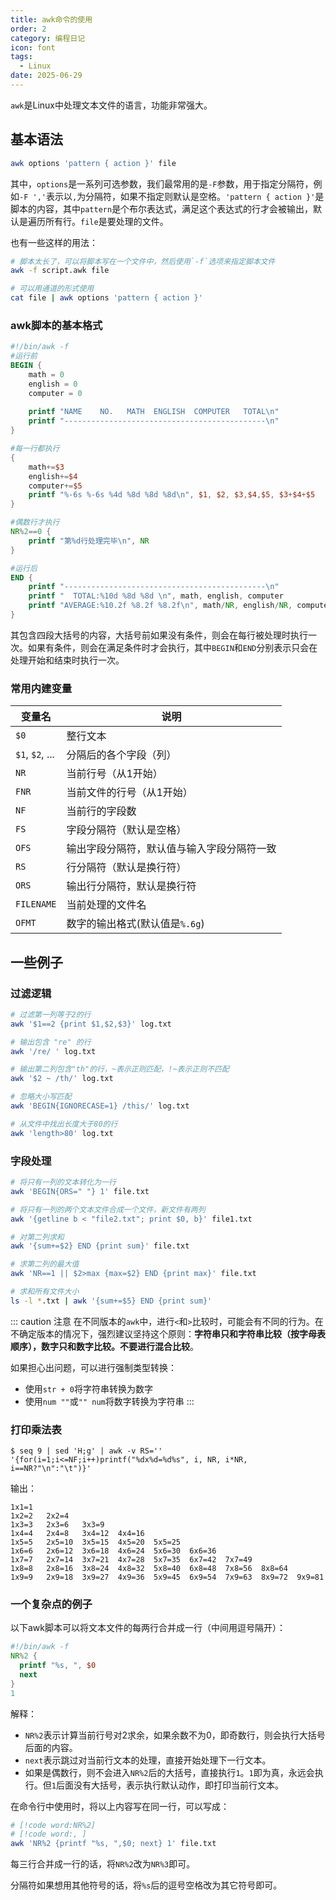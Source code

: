 ```yaml
---
title: awk命令的使用
order: 2
category: 编程日记
icon: font
tags:
  - Linux
date: 2025-06-29
---
```


`awk`是Linux中处理文本文件的语言，功能非常强大。

## 基本语法

```bash
awk options 'pattern { action }' file
```

其中，`options`是一系列可选参数，我们最常用的是`-F`参数，用于指定分隔符，例如`-F ','`表示以`,`为分隔符，如果不指定则默认是空格。`'pattern { action }'`是脚本的内容，其中`pattern`是个布尔表达式，满足这个表达式的行才会被输出，默认是遍历所有行。`file`是要处理的文件。

<!-- more -->

也有一些这样的用法：

```bash :no-line-numbers
# 脚本太长了，可以将脚本写在一个文件中，然后使用`-f`选项来指定脚本文件
awk -f script.awk file

# 可以用通道的形式使用
cat file | awk options 'pattern { action }'
```

### awk脚本的基本格式

```awk :no-line-numbers :no-collapsed-lines
#!/bin/awk -f
#运行前
BEGIN {
    math = 0
    english = 0
    computer = 0
 
    printf "NAME    NO.   MATH  ENGLISH  COMPUTER   TOTAL\n"
    printf "---------------------------------------------\n"
}

#每一行都执行
{
    math+=$3
    english+=$4
    computer+=$5
    printf "%-6s %-6s %4d %8d %8d %8d\n", $1, $2, $3,$4,$5, $3+$4+$5
}

#偶数行才执行
NR%2==0 {
    printf "第%d行处理完毕\n", NR
}

#运行后
END {
    printf "---------------------------------------------\n"
    printf "  TOTAL:%10d %8d %8d \n", math, english, computer
    printf "AVERAGE:%10.2f %8.2f %8.2f\n", math/NR, english/NR, computer/NR
}
```

其包含四段大括号的内容，大括号前如果没有条件，则会在每行被处理时执行一次。如果有条件，则会在满足条件时才会执行，其中`BEGIN`和`END`分别表示只会在处理开始和结束时执行一次。

### 常用内建变量

| 变量名             | 说明                    |
|-----------------|-----------------------|
| `$0`            | 整行文本                  |
| `$1`, `$2`, ... | 分隔后的各个字段（列）           |
| `NR`            | 当前行号（从1开始）            |
| `FNR`           | 当前文件的行号（从1开始）         |
| `NF`            | 当前行的字段数               |
| `FS`            | 字段分隔符（默认是空格）          |
| `OFS`           | 输出字段分隔符，默认值与输入字段分隔符一致 |
| `RS`            | 行分隔符（默认是换行符）          |
| `ORS`           | 输出行分隔符，默认是换行符         |
| `FILENAME`      | 当前处理的文件名              |
| `OFMT`          | 数字的输出格式(默认值是`%.6g`)   |

## 一些例子

### 过滤逻辑

```bash :no-line-numbers :no-collapsed-lines
# 过滤第一列等于2的行
awk '$1==2 {print $1,$2,$3}' log.txt

# 输出包含 "re" 的行
awk '/re/ ' log.txt

# 输出第二列包含"th"的行，~表示正则匹配，!~表示正则不匹配
awk '$2 ~ /th/' log.txt

# 忽略大小写匹配
awk 'BEGIN{IGNORECASE=1} /this/' log.txt

# 从文件中找出长度大于80的行
awk 'length>80' log.txt
```

### 字段处理

```bash :no-line-numbers :no-collapsed-lines
# 将只有一列的文本转化为一行
awk 'BEGIN{ORS=" "} 1' file.txt

# 将只有一列的两个文本文件合成一个文件，新文件有两列
awk '{getline b < "file2.txt"; print $0, b}' file1.txt

# 对第二列求和
awk '{sum+=$2} END {print sum}' file.txt

# 求第二列的最大值
awk 'NR==1 || $2>max {max=$2} END {print max}' file.txt

# 求和所有文件大小
ls -l *.txt | awk '{sum+=$5} END {print sum}'
```

::: caution 注意
在不同版本的`awk`中，进行`<`和`>`比较时，可能会有不同的行为。在不确定版本的情况下，强烈建议坚持这个原则：**字符串只和字符串比较（按字母表顺序），数字只和数字比较。不要进行混合比较**。

如果担心出问题，可以进行强制类型转换：
- 使用`str + 0`将字符串转换为数字
- 使用`num ""`或`"" num`将数字转换为字符串
:::

### 打印乘法表

```console
$ seq 9 | sed 'H;g' | awk -v RS='' '{for(i=1;i<=NF;i++)printf("%dx%d=%d%s", i, NR, i*NR, i==NR?"\n":"\t")}'
```

输出：

```text :no-line-numbers
1x1=1
1x2=2   2x2=4
1x3=3   2x3=6   3x3=9
1x4=4   2x4=8   3x4=12  4x4=16
1x5=5   2x5=10  3x5=15  4x5=20  5x5=25
1x6=6   2x6=12  3x6=18  4x6=24  5x6=30  6x6=36
1x7=7   2x7=14  3x7=21  4x7=28  5x7=35  6x7=42  7x7=49
1x8=8   2x8=16  3x8=24  4x8=32  5x8=40  6x8=48  7x8=56  8x8=64
1x9=9   2x9=18  3x9=27  4x9=36  5x9=45  6x9=54  7x9=63  8x9=72  9x9=81
```

### 一个复杂点的例子

以下awk脚本可以将文本文件的每两行合并成一行（中间用逗号隔开）：

```awk :no-line-numbers
#!/bin/awk -f
NR%2 {
  printf "%s, ", $0
  next
}
1
```

解释：
- `NR%2`表示计算当前行号对2求余，如果余数不为0，即奇数行，则会执行大括号后面的内容。
- `next`表示跳过对当前行文本的处理，直接开始处理下一行文本。
- 如果是偶数行，则不会进入`NR%2`后的大括号，直接执行`1`。`1`即为真，永远会执行。但`1`后面没有大括号，表示执行默认动作，即打印当前行文本。

在命令行中使用时，将以上内容写在同一行，可以写成：

```bash
# [!code word:NR%2]
# [!code word:, ]
awk 'NR%2 {printf "%s, ",$0; next} 1' file.txt
```

每三行合并成一行的话，将`NR%2`改为`NR%3`即可。

分隔符如果想用其他符号的话，将`%s`后的逗号空格改为其它符号即可。
